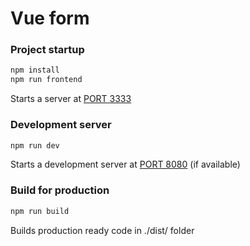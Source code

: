 # Vue form

### Project startup

```bash
npm install
npm run frontend
```
Starts a server at [PORT 3333][frnt]

### Development server

```bash
npm run dev
```
Starts a development server at [PORT 8080][dev] (if available)

### Build for production

```bash
npm run build
```
Builds production ready code in ./dist/ folder

[frnt]: <http://localhost:3333/>
[dev]: <http://localhost:8080/>
